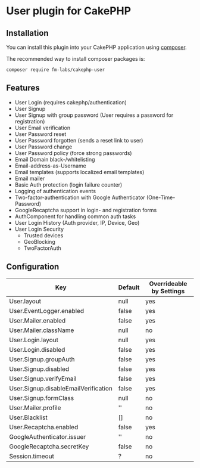 # User plugin for CakePHP

## Installation

You can install this plugin into your CakePHP application using [composer](http://getcomposer.org).

The recommended way to install composer packages is:

```
composer require fm-labs/cakephp-user
```

## Features

* User Login (requires cakephp/authentication)
* User Signup
* User Signup with group password (User requires a password for registration)
* User Email verification
* User Password reset
* User Password forgotten (sends a reset link to user)
* User Password change
* User Password policy (force strong passwords)
* Email Domain black-/whitelisting
* Email-address-as-Username
* Email templates (supports localized email templates)
* Email mailer
* Basic Auth protection (login failure counter)
* Logging of authentication events
* Two-factor-authentication with Google Authenticator (One-Time-Password)
* GoogleRecaptcha support in login- and registration forms
* AuthComponent for handling common auth tasks
* User Login History (Auth provider, IP, Device, Geo)
* User Login Security
  - Trusted devices
  - GeoBlocking
  - TwoFactorAuth  

## Configuration

Key                                     | Default       | Overrideable by Settings
---                                     | ---           | --- 
User.layout                             | null          | yes
User.EventLogger.enabled                | false         | yes
User.Mailer.enabled                     | false         | yes
User.Mailer.className                   | null          | no
User.Login.layout                       | null          | yes
User.Login.disabled                     | false         | yes
User.Signup.groupAuth                   | false         | yes
User.Signup.disabled                    | false         | yes
User.Signup.verifyEmail                 | false         | yes
User.Signup.disableEmailVerification    | false         | yes
User.Signup.formClass                   | null          | no
User.Mailer.profile                     | ''            | no
User.Blacklist                          | []            | no
User.Recaptcha.enabled                  | false         | yes
GoogleAuthenticator.issuer              | ''            | no
GoogleRecaptcha.secretKey               | false         | no
Session.timeout                         | ?             | no
